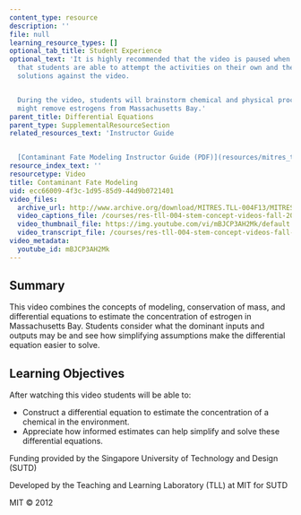 ```yaml
---
content_type: resource
description: ''
file: null
learning_resource_types: []
optional_tab_title: Student Experience
optional_text: 'It is highly recommended that the video is paused when prompted so
  that students are able to attempt the activities on their own and then check their
  solutions against the video.


  During the video, students will brainstorm chemical and physical processes that
  might remove estrogens from Massachusetts Bay.'
parent_title: Differential Equations
parent_type: SupplementalResourceSection
related_resources_text: 'Instructor Guide


  [Contaminant Fate Modeling Instructor Guide (PDF)](resources/mitres_tll-004f13_cnfat_ig)'
resource_index_text: ''
resourcetype: Video
title: Contaminant Fate Modeling
uid: ecc66009-4f3c-1d95-85d9-44d9b0721401
video_files:
  archive_url: http://www.archive.org/download/MITRES.TLL-004F13/MITRES_TLL-004F13_contaminant_fate_modeling_300k.mp4
  video_captions_file: /courses/res-tll-004-stem-concept-videos-fall-2013/964be427a478544790075a735ee76b5e_mBJCP3AH2Mk.vtt
  video_thumbnail_file: https://img.youtube.com/vi/mBJCP3AH2Mk/default.jpg
  video_transcript_file: /courses/res-tll-004-stem-concept-videos-fall-2013/98b81edee7fbcbeb018f3be45b39dec1_mBJCP3AH2Mk.pdf
video_metadata:
  youtube_id: mBJCP3AH2Mk
---
```


Summary
-------

This video combines the concepts of modeling, conservation of mass, and differential equations to estimate the concentration of estrogen in Massachusetts Bay. Students consider what the dominant inputs and outputs may be and see how simplifying assumptions make the differential equation easier to solve.

Learning Objectives
-------------------

After watching this video students will be able to:

*   Construct a differential equation to estimate the concentration of a chemical in the environment.
*   Appreciate how informed estimates can help simplify and solve these differential equations.

Funding provided by the Singapore University of Technology and Design (SUTD)

Developed by the Teaching and Learning Laboratory (TLL) at MIT for SUTD

MIT © 2012